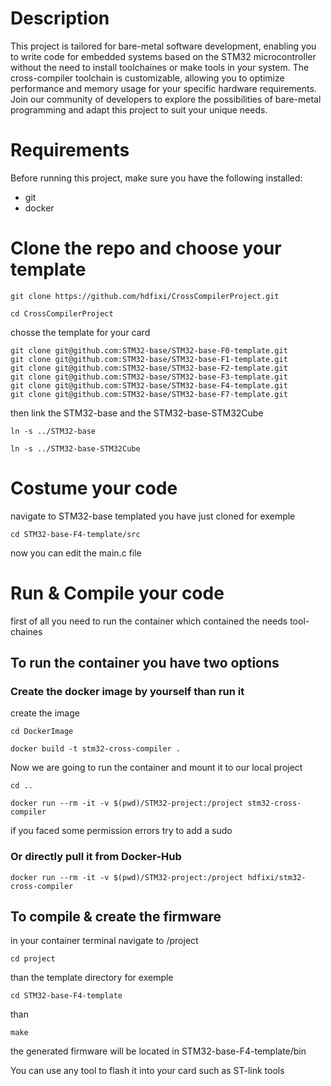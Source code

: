 # Description
This project is tailored for bare-metal software development, enabling you to write code for embedded systems based on the STM32 microcontroller without the need to install toolchaines or make tools in your system. The cross-compiler toolchain is customizable, allowing you to optimize performance and memory usage for your specific hardware requirements. Join our community of developers to explore the possibilities of bare-metal programming and adapt this project to suit your unique needs.

# Requirements

Before running this project, make sure you have the following installed:
- git
- docker


# Clone the repo and choose your template 
```
git clone https://github.com/hdfixi/CrossCompilerProject.git
```
```
cd CrossCompilerProject

```
chosse the template for your card 
```
git clone git@github.com:STM32-base/STM32-base-F0-template.git
git clone git@github.com:STM32-base/STM32-base-F1-template.git
git clone git@github.com:STM32-base/STM32-base-F2-template.git
git clone git@github.com:STM32-base/STM32-base-F3-template.git
git clone git@github.com:STM32-base/STM32-base-F4-template.git
git clone git@github.com:STM32-base/STM32-base-F7-template.git
```
then link the STM32-base and the STM32-base-STM32Cube
```
ln -s ../STM32-base
```
```
ln -s ../STM32-base-STM32Cube

```
# Costume your code 
navigate to STM32-base templated you have just cloned 
for exemple 
```
cd STM32-base-F4-template/src
```
now you can edit the main.c file 
# Run & Compile your code 
first of all you need to run the container which contained the needs tool-chaines 

## To run the container you have two options 

### Create the docker image by yourself than run it 
create the image 
```
cd DockerImage
```
```
docker build -t stm32-cross-compiler .                                                         
```
Now we are going to run the container and mount it to our local project 
```
cd .. 
```
```
docker run --rm -it -v $(pwd)/STM32-project:/project stm32-cross-compiler
```
if you faced some permission errors try to add a sudo 
### Or directly pull it from Docker-Hub 
```
docker run --rm -it -v $(pwd)/STM32-project:/project hdfixi/stm32-cross-compiler
```
## To compile & create the firmware
in your container terminal navigate to /project
```
cd project
``` 
than the template directory for exemple
```
cd STM32-base-F4-template
```
than 
```
make
```
the generated firmware will be located in STM32-base-F4-template/bin

You can use any tool to flash it into your card such as ST-link tools 
